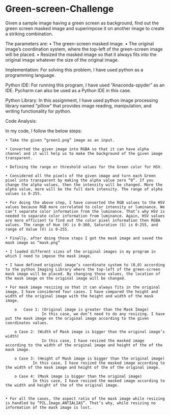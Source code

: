 # Green-screen-Challenge

Given a sample image having a green screen as background, find out the green screen masked image
and superimpose it on another image to create a striking combination. 

The parameters are:
        • The green-screen masked image.
        • The original image’s coordination system, where the top-left of the green-screen image will be placed.
        • Resized the masked image so that it always fits into the original image whatever the size of the original image.

Implementation:
For solving this problem, I have used python as a programming language.

Python IDE:
For running this program, I have used “Anaconda-spyder” as an IDE. Pycharm can also be used as a Python IDE
in this case.

Python Library:
In this assignment, I have used python image processing library named “pillow” that provides image reading,
manipulation, and writing functionality for python. 

Code Analysis:

In my code, I follow the below steps:

	• Take the given “green1.png” image as an input.
    
	• Converted the given image into RGBA so that it can have alpha channel and it will help us to make the background of the given image transparent.
    
    • Defining the range or threshold values for the Green color for HSV.

    • Considered all the pixels of the given image and turn each Green pixel into transparent by making the alpha value zero “0”. If you change the alpha values, then the intensity will be changed. More the alpha value, more will be the full dark intensity. The range of alpha values is 0-255.

    • For doing the above step, I have converted the RGB values to the HSV values because RGB more correlated to color intensity or luminance. We can’t separate color information from the luminance. That’s why HSV is needed to separate color information from luminance. Again, HSV values are more efficient to find out the color pixel information then RGBA values. The range of Hue (H) is 0-360, Saturation (S) is 0-255, and range of Value (V) is 0-255.
    
    • Finally, after doing those steps I got the mask image and saved the mask image as “mask.png”
    
    • I loaded different sizes of the original images in my program in which I need to impose the mask image.
    
    • I have defined original image’s coordinate system to (0,0) according to the python Imaging Library where the top-left of the green-screen mask image will be placed. By changing those values, the location of the mask image on the original image will be changed.
    
    • For mask image resizing so that it can always fits in the original image, I have considered four cases. I have compared the height and width of the original image with the height and width of the mask image.
    
        o   Case 1: (Original image is greater than the Mask Image)
                    In this case, we don’t need to do any resizing. I have put the mask image on the original image according to the given coordinates values.
                    
        o Case 2: (Width of Mask image is bigger than the original image’s width)
                    In this case, I have resized the masked image according to the width of the original image and height of the of the mask image. 

        o Case 3: (Height of Mask image is bigger than the original image)
                In this case, I have resized the masked image according to the width of the mask image and height of the of the original image. 

        o Case 4: (Mask image is bigger than the original image)
                In this case, I have resized the masked image according to the width and height of the of the original image.


    • For all the cases, the aspect ratio of the mask image while resizing is handled by “PIL.Image.ANTIALIAS”. That’s why, while resizing no information of the mask image is lost.

